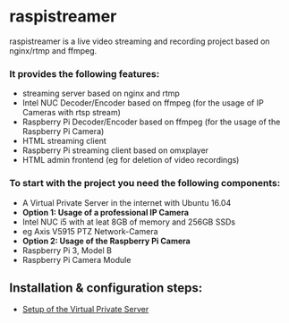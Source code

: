# raspistreamer
raspistreamer is a live video streaming and recording project based on nginx/rtmp and ffmpeg.

### It provides the following features:
- streaming server based on nginx and rtmp
- Intel NUC Decoder/Encoder based on ffmpeg (for the usage of IP Cameras with rtsp stream)
- Raspberry Pi Decoder/Encoder based on ffmpeg (for the usage of the Raspberry Pi Camera)
- HTML streaming client
- Raspberry Pi streaming client based on omxplayer
- HTML admin frontend (eg for deletion of video recordings)

### To start with the project you need the following components:

- A Virtual Private Server in the internet with Ubuntu 16.04
- **Option 1: Usage of a professional IP Camera**
- Intel NUC i5 with at leat 8GB of memory and 256GB SSDs
- eg Axis V5915 PTZ Network-Camera
- **Option 2: Usage of the Raspberry Pi Camera**
- Raspberry Pi 3, Model B
- Raspberry Pi Camera Module

## Installation & configuration steps:
- [Setup of the Virtual Private Server](streamingServer/INSTALL.md)
